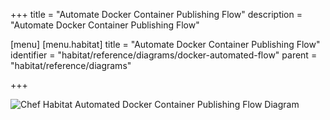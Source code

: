 +++
title = "Automate Docker Container Publishing Flow"
description = "Automate Docker Container Publishing Flow"

[menu]
  [menu.habitat]
    title = "Automate Docker Container Publishing Flow"
    identifier = "habitat/reference/diagrams/docker-automated-flow"
    parent = "habitat/reference/diagrams"

+++

![Chef Habitat Automated Docker Container Publishing Flow Diagram](/images/infographics/habitat-automated-docker-container-publishing-flow.png)

